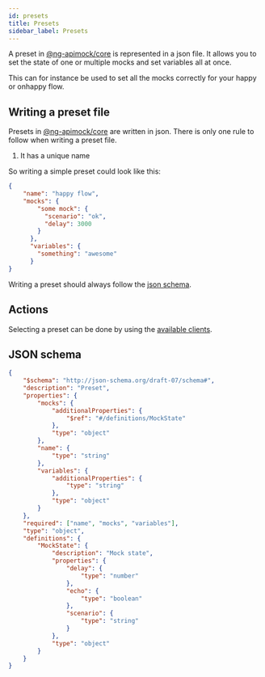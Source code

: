 ```yaml
---
id: presets
title: Presets
sidebar_label: Presets
---
```

A preset in [@ng-apimock/core](https://github.com/ng-apimock/core) is represented in a json file.
It allows you to set the state of one or multiple mocks and set variables all at once.

This can for instance be used to set all the mocks correctly for your happy or onhappy flow.

## Writing a preset file
Presets in [@ng-apimock/core](https://github.com/ng-apimock/core) are written in json.
There is only one rule to follow when writing a preset file.
1. It has a unique name


So writing a simple preset could look like this:
```json
{
    "name": "happy flow",
    "mocks": {
        "some mock": {
          "scenario": "ok",
          "delay": 3000
        }
      },
      "variables": {
        "something": "awesome"
      }
}
```
Writing a preset should always follow the [json schema](#json-schema).

## Actions
Selecting a preset can be done by using the [available clients](plugins).

## JSON schema
```json
{
    "$schema": "http://json-schema.org/draft-07/schema#",
    "description": "Preset",
    "properties": {
        "mocks": {
            "additionalProperties": {
                "$ref": "#/definitions/MockState"
            },
            "type": "object"
        },
        "name": {
            "type": "string"
        },
        "variables": {
            "additionalProperties": {
                "type": "string"
            },
            "type": "object"
        }
    },
    "required": ["name", "mocks", "variables"],
    "type": "object",
    "definitions": {
        "MockState": {
            "description": "Mock state",
            "properties": {
                "delay": {
                    "type": "number"
                },
                "echo": {
                    "type": "boolean"
                },
                "scenario": {
                    "type": "string"
                }
            },
            "type": "object"
        }
    }
}
```
